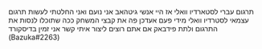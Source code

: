 תרגום עברי לסטארדיו וואלי
אז היי אנשי גיטהאב אני נועם ואני החלטתי לעשות תרגום עצמאי לסטרדיו וואלי
מידי פעם אעדכן פה את קבצי המשחק ככה שתוכלו לנסות את התרגום ולתת פידבאק
אם אתם רוצים ליצור איתי קשר אני זמין בדיסקורד (Bazuka#2263)
